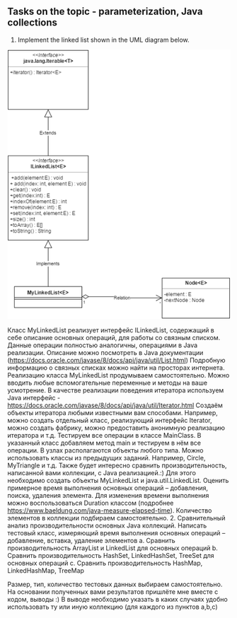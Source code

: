 Tasks on the topic - parameterization, Java collections
---
1. Implement the linked list shown in the UML diagram below.

![](https://github.com/Ju1iana/netcracker.homework/blob/main/HW4_Collections/src/u/pankratova/resources/collections.png)

Класс MyLinkedList реализует интерфейс ILinkedList, содержащий в себе описание основных операций, для работы со связным списком. Данные операции полностью аналогичны, операциями в Java реализации. Описание можно посмотреть в Java документации (https://docs.oracle.com/javase/8/docs/api/java/util/List.html)
Подробную информацию о связных списках можно найти на просторах интернета.
Реализацию класса MyLinkedList продумываем самостоятельно. Можно вводить любые вспомогательные переменные и методы на ваше усмотрение. В качестве реализации поведения итератора используем Java интерфейс - https://docs.oracle.com/javase/8/docs/api/java/util/Iterator.html
Создаём объекты итератора любыми известными вам способами. Например, можно создать отдельный класс, реализующий интерфейс Iterator, можно создать фабрику, можно предоставить анонимную реализацию итератора и т.д.
Тестируем все операции в классе MainClass. В указанный класс добавляем метод main и тестируем в нём все операции. В узлах располагаются объекты любого типа. Можно использовать классы из предыдущих заданий. Например, Circle, MyTriangle и т.д.
Также будет интересно сравнить производительность, написанной вами коллекции, с Java реализацией.:) Для этого необходимо создать объекты MyLinkedList и java.util.LinkedList. Оценить примерное время выполнения основных операций – добавления, поиска, удаления элемента. Для изменения времени выполнения можно воспользоваться Duration классом (подробнее https://www.baeldung.com/java-measure-elapsed-time). Количество элементов в коллекции подбираем самостоятельно.
2. Сравнительный анализ производительности основных Java коллекций.
   Написать тестовый класс, измеряющий время выполнения основных операций – добавление, вставка, удаление элементов
   a.	Сравнить производительность ArrayList и LinkedList для основных операций
   b.	Сравнить производительность HashSet, LinkedHashSet, TreeSet для основных операций
   c.	Сравнить производительность HashMap, LinkedHashMap, TreeMap

Размер, тип, количество тестовых данных выбираем самостоятельно.
На основании полученных вами результатов пришлёте мне вместе с кодом, выводы :)
В выводе необходимо указать в каких случаях удобно использовать ту или иную коллекцию (для каждого из пунктов a,b,c) 
